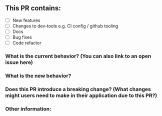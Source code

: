## This PR contains:

- [ ] New features
- [ ] Changes to dev-tools e.g. CI config / github tooling
- [ ] Docs
- [ ] Bug fixes
- [ ] Code refactor

### What is the current behavior? (You can also link to an open issue here)

### What is the new behavior?

### Does this PR introduce a breaking change? (What changes might users need to make in their application due to this PR?)

### Other information:
